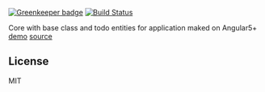 [![Greenkeeper badge](https://badges.greenkeeper.io/rucken/todo-web.svg)](https://greenkeeper.io/)
[![Build Status][travis-image]][travis-url]


Core with base class and todo entities for application maked on Angular5+ [demo](https://rucken.github.io/todo-web) [source](https://github.com/rucken/todo-web)

## License

MIT

[travis-image]: https://travis-ci.org/rucken/todo-web.svg?branch=develop
[travis-url]: https://travis-ci.org/rucken/todo-web
